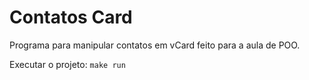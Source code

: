 # Contatos Card

Programa para manipular contatos em vCard feito para a aula de POO.

Executar o projeto: `make run`

